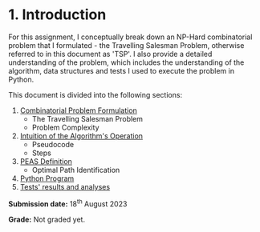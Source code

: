 # 1. Introduction
For this assignment, I conceptually break down an NP-Hard combinatorial problem that I formulated - the Travelling Salesman Problem, otherwise referred to in this document as 'TSP'.  I also provide a detailed understanding of the problem, which includes the understanding of the algorithm, data structures and tests I used to execute the problem in Python.

This document is divided into the following sections:
1. [Combinatorial Problem Formulation](https://github.com/wafaajaunnoo/AntsInMyCode/blob/main/problem-formulation.md)
    * The Travelling Salesman Problem
    * Problem Complexity
2. [Intuition of the Algorithm's Operation](https://github.com/wafaajaunnoo/AntsInMyCode/blob/main/algorithm.md)
    * Pseudocode
    * Steps
3. [PEAS Definition](https://github.com/wafaajaunnoo/AntsInMyCode/blob/main/peas-def.md)
   * Optimal Path Identification
5. [Python Program](https://github.com/wafaajaunnoo/AntsInMyCode/blob/main/aco.py)
6. [Tests' results and analyses](https://github.com/wafaajaunnoo/AntsInMyCode/tree/main/Tests)
     
**Submission date:** 18<sup>th</sup> August 2023

**Grade:** Not graded yet.
